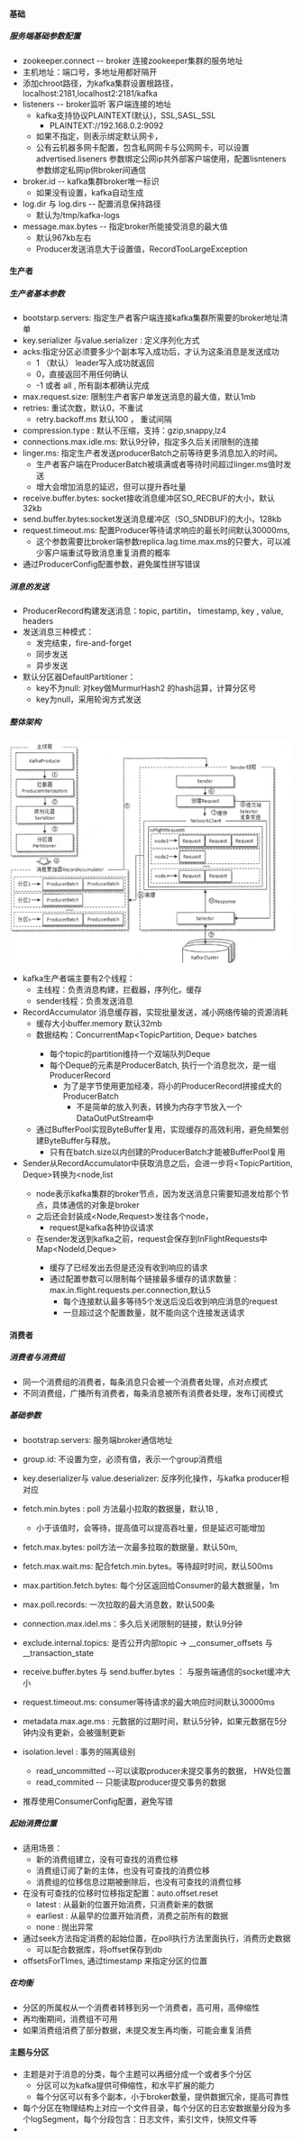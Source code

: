####   基础

#####   服务端基础参数配置

*  zookeeper.connect  -- broker 连接zookeeper集群的服务地址
  * 主机地址：端口号，多地址用都好隔开
  * 添加chroot路径，为kafka集群设置根路径， localhost:2181,localhost2:2181/kafka
* listeners -- broker监听 客户端连接的地址 
  * kafka支持协议PLAINTEXT(默认)，SSL,SASL_SSL
    * PLAINTEXT://192.168.0.2:9092
  * 如果不指定，则表示绑定默认网卡，
  * 公有云机器多网卡配置，包含私网网卡与公网网卡，可以设置advertised.liseners 参数绑定公网ip共外部客户端使用，配置lisnteners参数绑定私网ip供broker间通信
* broker.id  -- kafka集群broker唯一标识
  * 如果没有设置，kafka自动生成
* log.dir 与 log.dirs --  配置消息保持路径
  * 默认为/tmp/kafka-logs
* message.max.bytes  -- 指定broker所能接受消息的最大值
  * 默认967kb左右
  * Producer发送消息大于设置值，RecordTooLargeException



####  生产者

#####  生产者基本参数

* bootstarp.servers: 指定生产者客户端连接kafka集群所需要的broker地址清单
* key.serializer 与value.serializer :  定义序列化方式
* acks:指定分区必须要多少个副本写入成功后，才认为这条消息是发送成功
  * 1 （默认） leader写入成功就返回
  * 0，直接返回不用任何确认
  * -1 或者 all , 所有副本都确认完成
* max.request.size:  限制生产者客户单发送消息的最大值，默认1mb
* retries: 重试次数，默认0，不重试
  * retry.backoff.ms 默认100 ， 重试间隔
* compression.type : 默认不压缩，支持：gzip,snappy,lz4
* connections.max.idle.ms: 默认9分钟，指定多久后关闭限制的连接
* linger.ms: 指定生产者发送producerBatch之前等待更多消息加入的时间。
  * 生产者客户端在ProducerBatch被填满或者等待时间超过linger.ms值时发送
  * 增大会增加消息的延迟，但可以提升吞吐量
* receive.buffer.bytes: socket接收消息缓冲区SO_RECBUF的大小，默认32kb
* send.buffer.bytes:socket发送消息缓冲区（SO_SNDBUF)的大小，128kb
* request.timeout.ms:  配置Producer等待请求响应的最长时间默认30000ms,
  * 这个参数需要比broker端参数replica.lag.time.max.ms的只要大，可以减少客户端重试导致消息重复消费的概率
* 通过ProducerConfig配置参数，避免属性拼写错误



#####  消息的发送

* ProducerRecord构建发送消息：topic, partitin， timestamp, key , value, headers
* 发送消息三种模式：
  * 发完结束，fire-and-forget
  * 同步发送
  * 异步发送
* 默认分区器DefaultPartitioner：
  * key不为null:  对key做MurmurHash2 的hash运算，计算分区号
  * key为null，采用轮询方式发送



#####  整体架构

![image-20200601133826346](../images/kafka_produce_arc.png)

* kafka生产者端主要有2个线程：
  * 主线程：负责消息构建，拦截器，序列化，缓存
  * sender线程：负责发送消息
* RecordAccumulator 消息缓存器，实现批量发送，减小网络传输的资源消耗
  * 缓存大小buffer.memory 默认32mb
  * 数据结构：ConcurrentMap<TopicPartition, Deque<ProducerBatch>> batches
    * 每个topic的partition维持一个双端队列Deque
    * 每个Deque的元素是ProducerBatch, 执行一个消息批次，是一组ProducerRecord
      * 为了是字节使用更加经凑，将小的ProducerRecord拼接成大的ProducerBatch
        * 不是简单的放入列表，转换为内存字节放入一个DataOutPutStream中
  * 通过BufferPool实现ByteBuffer复用，实现缓存的高效利用，避免频繁创建ByteBuffer与释放。
    * 只有在batch.size以内创建的ProducerBatch才能被BufferPool复用
* Sender从RecordAccumulator中获取消息之后，会进一步将<TopicPartition, Deque<ProducerBatch>>转换为<node,list<ProducerBatch>
  * node表示kafka集群的broker节点，因为发送消息只需要知道发给那个节点，具体通信的对象是broker
  * 之后还会封装成<Node,Request>发往各个node，
    * request是kafka各种协议请求
  * 在sender发送到kafka之前，request会保存到InFlightRequests中Map<NodeId,Deque<Request>>
    * 缓存了已经发出去但是还没有收到响应的请求
    * 通过配置参数可以限制每个链接最多缓存的请求数量：max.in.flight.requests.per.connection,默认5
      * 每个连接默认最多等待5个发送后没后收到响应消息的request
      * 一旦超过这个配置数量，就不能向这个连接发送请求



####  消费者

#####  消费者与消费组

* 同一个消费组的消费者，每条消息只会被一个消费者处理，点对点模式
* 不同消费组，广播所有消费者，每条消息被所有消费者处理，发布订阅模式



#####  基础参数

* bootstrap.servers:  服务端broker通信地址
* group.id:  不设置为空，必须有值，表示一个group消费组
* key.deserializer与 value.deserializer:  反序列化操作，与kafka producer相对应
* fetch.min.bytes : poll 方法最小拉取的数据量，默认1B ,
  * 小于该值时，会等待，提高值可以提高吞吐量，但是延迟可能增加
* fetch.max.bytes: poll方法一次最多拉取的数据量，默认50m,
* fetch.max.wait.ms:  配合fetch.min.bytes。等待超时时间，默认500ms
* max.partition.fetch.bytes: 每个分区返回给Consumer的最大数据量，1m
* max.poll.records: 一次拉取的最大消息数，默认500条
* connection.max.idel.ms：多久后关闭限制的链接，默认9分钟
* exclude.internal.topics:  是否公开内部topic -> __consumer_offsets  与 __transaction_state
* receive.buffer.bytes 与 send.buffer.bytes ： 与服务端通信的socket缓冲大小
* request.timeout.ms:  consumer等待请求的最大响应时间默认30000ms
* metadata.max.age.ms : 元数据的过期时间，默认5分钟，如果元数据在5分钟内没有更新，会被强制更新
* isolation.level : 事务的隔离级别
  * read_uncommitted --可以读取producer未提交事务的数据， HW处位置
  * read_commited -- 只能读取producer提交事务的数据

* 推荐使用ConsumerConfig配置，避免写错



#####  起始消费位置

* 适用场景：
  * 新的消费组建立，没有可查找的消费位移
  * 消费组订阅了新的主体，也没有可查找的消费位移
  * 消费组的位移信息过期被删除后，也没有可查找的消费位移
* 在没有可查找的位移时位移指定配置：auto.offset.reset
  * latest :  从最新的位置开始消费，只消费新来的数据
  * earliest : 从最早的位置开始消费，消费之前所有的数据
  * none :  抛出异常
* 通过seek方法指定消费的起始位置，在poll执行方法里面执行，消费历史数据
  * 可以配合数据库，将offset保存到db
* offsetsForTImes, 通过timestamp 来指定分区的位置



#####  在均衡

* 分区的所属权从一个消费者转移到另一个消费者，高可用，高伸缩性
* 再均衡期间，消费组不可用
* 如果消费组消费了部分数据，未提交发生再均衡，可能会重复消费



####  主题与分区

* 主题是对于消息的分类，每个主题可以再细分成一个或者多个分区
  * 分区可以为kafka提供可伸缩性，和水平扩展的能力
  * 每个分区可以有多个副本，小于broker数量，提供数据冗余，提高可靠性
* 每个分区在物理结构上对应一个文件目录，每个分区的日志安数据量分段为多个logSegment，每个分段包含：日志文件，索引文件，快照文件等
* 